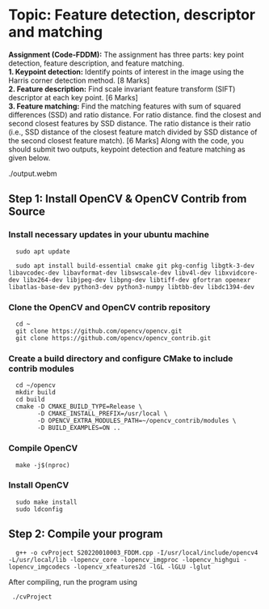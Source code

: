 # Topic: Feature detection, descriptor and matching

<b>Assignment (Code-FDDM):</b>
The assignment has three parts: key point detection, feature description, and feature matching.\
<b>1. Keypoint detection:</b> Identify points of interest in the image using the Harris corner
detection method. [8 Marks]\
<b>2. Feature description:</b> Find scale invariant feature transform (SIFT) descriptor at each key
point. [6 Marks]\
<b>3. Feature matching:</b> Find the matching features with sum of squared differences (SSD) and
ratio distance. For ratio distance. find the closest and second closest features by SSD
distance. The ratio distance is their ratio (i.e., SSD distance of the closest feature match
divided by SSD distance of the second closest feature match). [6 Marks]
Along with the code, you should submit two outputs, keypoint detection and feature matching as
given below.

./output.webm

## Step 1: Install OpenCV & OpenCV Contrib from Source
### Install necessary updates in your ubuntu machine

      sudo apt update
      
      sudo apt install build-essential cmake git pkg-config libgtk-3-dev libavcodec-dev libavformat-dev libswscale-dev libv4l-dev libxvidcore-dev libx264-dev libjpeg-dev libpng-dev libtiff-dev gfortran openexr libatlas-base-dev python3-dev python3-numpy libtbb-dev libdc1394-dev

### Clone the OpenCV and OpenCV contrib repository

      cd ~
      git clone https://github.com/opencv/opencv.git
      git clone https://github.com/opencv/opencv_contrib.git

### Create a build directory and configure CMake to include contrib modules
      cd ~/opencv
      mkdir build
      cd build
      cmake -D CMAKE_BUILD_TYPE=Release \
            -D CMAKE_INSTALL_PREFIX=/usr/local \
            -D OPENCV_EXTRA_MODULES_PATH=~/opencv_contrib/modules \
            -D BUILD_EXAMPLES=ON ..

### Compile OpenCV
      make -j$(nproc)   

### Install OpenCV
      sudo make install
      sudo ldconfig

## Step 2: Compile your program
      g++ -o cvProject S20220010003_FDDM.cpp -I/usr/local/include/opencv4 -L/usr/local/lib -lopencv_core -lopencv_imgproc -lopencv_highgui -lopencv_imgcodecs -lopencv_xfeatures2d -lGL -lGLU -lglut

After compiling, run the program using

     ./cvProject
